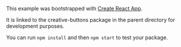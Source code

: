 This example was bootstrapped with [Create React App](https://github.com/facebook/create-react-app).

It is linked to the creative-buttons package in the parent directory for development purposes.

You can run `npm install` and then `npm start` to test your package.
